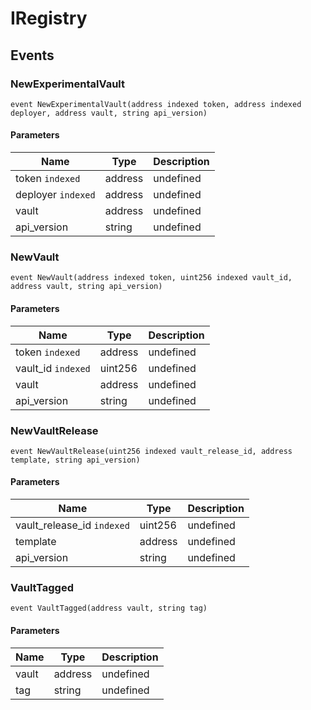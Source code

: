 # IRegistry










## Events

### NewExperimentalVault

```solidity
event NewExperimentalVault(address indexed token, address indexed deployer, address vault, string api_version)
```





#### Parameters

| Name | Type | Description |
|---|---|---|
| token `indexed` | address | undefined |
| deployer `indexed` | address | undefined |
| vault  | address | undefined |
| api_version  | string | undefined |

### NewVault

```solidity
event NewVault(address indexed token, uint256 indexed vault_id, address vault, string api_version)
```





#### Parameters

| Name | Type | Description |
|---|---|---|
| token `indexed` | address | undefined |
| vault_id `indexed` | uint256 | undefined |
| vault  | address | undefined |
| api_version  | string | undefined |

### NewVaultRelease

```solidity
event NewVaultRelease(uint256 indexed vault_release_id, address template, string api_version)
```





#### Parameters

| Name | Type | Description |
|---|---|---|
| vault_release_id `indexed` | uint256 | undefined |
| template  | address | undefined |
| api_version  | string | undefined |

### VaultTagged

```solidity
event VaultTagged(address vault, string tag)
```





#### Parameters

| Name | Type | Description |
|---|---|---|
| vault  | address | undefined |
| tag  | string | undefined |



